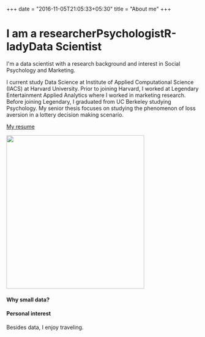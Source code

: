 +++
date = "2016-11-05T21:05:33+05:30"
title = "About me"
+++
<h1 class="cd-headline type"><span>I am a </span><span class="cd-words-wrapper"><b class="is-visible">researcher</b><b>Psychologist</b><b>R-lady</b><b>Data Scientist</b></span></h1>

I'm a data scientist with a research background and interest in Social Psychology and Marketing.

I current study Data Science at Institute of Applied Computational Science (IACS) at Harvard University. Prior to joining Harvard, I worked at Legendary Entertainment Applied Analytics where I worked in marketing research.
Before joining Legendary, I graduated from UC Berkeley studying Psychology. My senior thesis focuses on studying the phenomenon of loss aversion in a lottery decision making scenario.

[My resume](/pdf/Resume_PhoebeWong_website.pdf)

<img src = "/img/thumbnail.jpg" width = "360" height = "400">


#### Why small data?


#### Personal interest
Besides data, I enjoy traveling.
